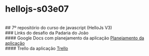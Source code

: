 # hellojs-s03e07
<br />
## 7º repositório do curso de javascript (HelloJs V3)
<br />
### Links do desafio da Padaria do João
<br />
#### Google Docs com planejamento da aplicação
<a href="https://docs.google.com/document/d/16J-Z9aX1bnDAhzAhkdnvCTjI-NNvM1DIgA5sQC1E5mc/edit">Planejamento da aplicação </a>
<br />
#### Trello da aplicação
<a href="https://trello.com/b/28c2ytfB/padaria-do-jo%C3%A3o">Trello</a>

